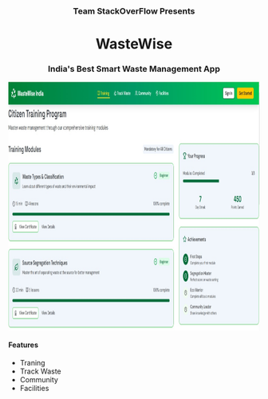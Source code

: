 <html>
  <body>
    <h3 align="center">Team StackOverFlow Presents</h3>
    <h1 align="center">WasteWise</h1>
    <h3 align="center">India's Best Smart Waste Management App</h3>
    <img src="ww1.jpg" height="500" width="1000" align="center" alt="photo">
    <h4>Features</h4>
      <ul>
        <li>Traning</li>
        <li>Track Waste</li>
        <li>Community</li>
        <li>Facilities</li>
      </ul>
  </body>
</html>

